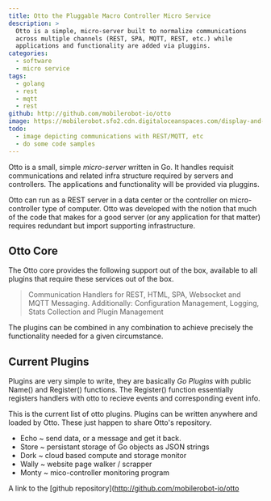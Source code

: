 ```yaml
---
title: Otto the Pluggable Macro Controller Micro Service
description: >
  Otto is a simple, micro-server built to normalize communications
  across multiple channels (REST, SPA, MQTT, REST, etc.) while
  applications and functionality are added via pluggins.
categories: 
  - software
  - micro service
tags:
  - golang
  - rest
  - mqtt
  - rest
github: http://github.com/mobilerobot-io/otto
image: https://mobilerobot.sfo2.cdn.digitaloceanspaces.com/display-and-motors.jpg
todo:
  - image depicting communications with REST/MQTT, etc
  - do some code samples
---
```


Otto is a small, simple _micro-server_ written in Go. It handles
requisit communications and related infra structure required by
servers and controllers.  The applications and functionality will be
provided via pluggins.

Otto can run as a REST server in a data center or the controller on
micro-controller type of computer.  Otto was developed with the notion
that much of the code that makes for a good server (or any application
for that matter) requires redundant but import supporting
infrastructure. 

## Otto Core

The Otto core provides the following support out of the box, available
to all plugins that require these services out of the box.

> Communication Handlers for REST, HTML, SPA, Websocket and MQTT
> Messaging.  Additionally: Configuration Management, Logging, Stats
> Collection and Plugin Management

The plugins can be combined in any combination to achieve precisely
the functionality needed for a given circumstance.

## Current Plugins 

Plugins are very simple to write, they are basically _Go Plugins_ with
public Name() and Register() functions.  The Register() function
essentially registers handlers with otto to recieve events and
corresponding event info.

This is the current list of otto plugins.  Plugins can be written
anywhere and loaded by Otto.  These just happen to share Otto's
repository. 

- Echo	~ send data, or a message and get it back.
- Store ~ persistant storage of Go objects as JSON strings
- Dork	~ cloud based compute and storage monitor
- Wally ~ website page walker / scrapper
- Monty ~ mico-controller monitoring program

A link to the [github repository](http://github.com/mobilerobot-io/otto




